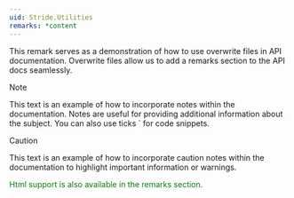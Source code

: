 ```yaml
---
uid: Stride.Utilities
remarks: *content
---
```


This remark serves as a demonstration of how to use overwrite files in API documentation. Overwrite files allow us to add a remarks section to the API docs seamlessly.

> [!NOTE]
> This text is an example of how to incorporate notes within the documentation. Notes are useful for providing additional information about the subject. You can also use ticks ` for code snippets.

> [!CAUTION]
> This text is an example of how to incorporate caution notes within the documentation to highlight important information or warnings.

<p style="color:green">Html support is also available in the remarks section.</p>
